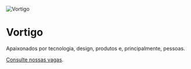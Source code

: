 ![Vortigo](https://user-images.githubusercontent.com/86121594/153010120-7ee8ee7f-6cfd-4a25-a666-4dd41c0d4786.png)

# Vortigo

Apaixonados por tecnologia, design, produtos e, principalmente, pessoas.

[Consulte nossas vagas](https://vortigodigital.compleo.com.br/).
